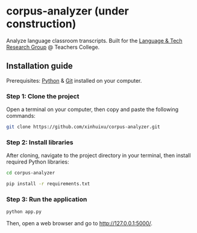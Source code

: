 # corpus-analyzer (under construction)
Analyze language classroom transcripts. Built for the [Language & Tech Research Group](https://sites.google.com/tc.columbia.edu/al-tesol-language-technology/projects/altec-learner-corpus?authuser=0) @ Teachers College.

## Installation guide
Prerequisites: [Python](https://www.python.org/) & [Git](https://github.com/git-guides/install-git) installed on your computer.

### Step 1: Clone the project
Open a terminal on your computer, then copy and paste the following commands:
   ```bash
   git clone https://github.com/xinhuixu/corpus-analyzer.git
   ```
### Step 2: Install libraries
After cloning, navigate to the project directory in your terminal, then install required Python libraries:
```bash
cd corpus-analyzer
```
   ```bash
   pip install -r requirements.txt
   ```
### Step 3: Run the application
   ```bash
   python app.py
   ```
 Then, open a web browser and go to http://127.0.0.1:5000/. 

